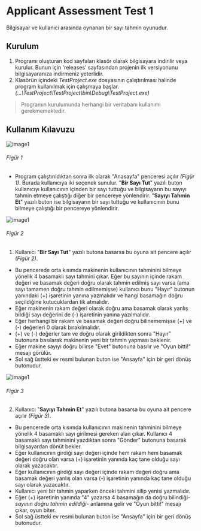 # Applicant Assessment Test 1
Bilgisayar ve kullanıcı arasında oynanan bir sayı tahmin oyunudur.
## Kurulum

1. Programı oluşturan kod sayfaları klasör olarak bilgisayara indirilir veya kurulur. Bunun için 'releases' sayfasından projenin ilk versiyonunu bilgisayaranıza indirmeniz yeterlidir.
2. Klasörün içindeki *TestProject.exe* dosyasının çalıştırılması halinde program kullanılmak için çalışmaya başlar. *(...\TestProject\TestProject\bin\Debug\TestProject.exe)*
> Programın kurulumunda herhangi bir veritabanı kullanımı gerekmemektedir.

## Kullanım Kılavuzu

![image1](https://i.ibb.co/rtQLpy6/fig1.png)
###### *Figür 1*

* Program çalıştırıldıktan sonra ilk olarak "Anasayfa" penceresi açılır *(Figür 1)*. Burada kullanıcıya iki seçenek sunulur. "**Bir Sayı Tut**" yazılı buton kullanıcıyı kullanıcının içinden bir sayı tuttuğu ve bilgisayarın bu sayıyı tahmin etmeye çalıştığı diğer bir pencereye yönlendirir. "**Sayıyı Tahmin Et**" yazılı buton ise bilgisayarın bir sayı tuttuğu ve kullanıcının bunu bilmeye çalıştığı bir pencereye yönlendirir.

![image1](https://i.ibb.co/pyxhSSC/fig2.png)
###### *Figür 2*

1. Kullanıcı "**Bir Sayı Tut**" yazılı butona basarsa bu oyuna ait pencere açılır *(Figür 2)*. 
* Bu pencerede orta kısımda makinenin kullanıcının tahminini bilmeye yönelik 4 basamaklı sayı tahmini çıkar. Eğer bu sayının içinde rakam değeri ve basamak değeri doğru olarak tahmin edilmiş sayı varsa (ama sayı tamamen doğru tahmin edilmemişse) kullanıcı bunu "Hayır" butonun yanındaki (+) işaretinin yanına yazmalıdır ve hangi basamağın doğru seçildiğine kutucuklardan tik atmalıdır.
* Eğer makinenin rakam değeri olarak doğru ama basamak olarak yanlış bildiği sayı değerini de (-) işaretinin yanına yazılmalıdır.
* Eğer herhangi bir rakam ve basamak değeri doğru bilinememişse (+) ve (-) değerleri 0 olarak bırakılmalıdır.
* (+) ve (-) değerler tam ve doğru olarak girildikten sonra "Hayır" butonuna basılarak makinenin yeni bir tahmin yapması beklenir.
* Eğer makine sayıyı doğru bilirse "Evet" butonuna basılır ve "Oyun bitti!" mesajı görülür.
* Sol sağ üstteki ev resmi bulunan buton ise "Ansayfa" için bir geri dönüş butonudur.

![image1](https://i.ibb.co/R4twG3Z/fig3.png)
###### *Figür 3*

2. Kullanıcı "**Sayıyı Tahmin Et**" yazılı butona basarsa bu oyuna ait pencere açılır *(Figür 3)*. 
* Bu pencerede orta kısımda kullanıcının makinenin tahminini bilmeye yönelik 4 basamaklı sayı girilmesi gereken alan çıkar. Kullanıcı 4 basamaklı sayı tahminini yazdıktan sonra "Gönder" butonuna basarak bilgisayardan dönüt bekler.
* Eğer kullanıcının girdiği sayı değeri içinde hem rakam hem basamak değeri doğru olan varsa (+) işaretinin yanında kaç tane olduğu sayı olarak yazacaktır. 
* Eğer kullanıcının girdiği sayı değeri içinde rakam değeri doğru ama basamak değeri yanlış olan varsa (-) işaretinin yanında kaç tane olduğu sayı olarak yazacaktır. 
* Kullanıcı yeni bir tahmin yaparken önceki tahmini silip yenisi yazmalıdır.
* Eğer (+) işaretinin yanında "4" yazarsa 4 basamağın da doğru bilindiği-*sayının doğru tahmin edildiği*- anlamına gelir ve "Oyun bitti!" mesajı çıkar, oyun biter.
* Sol sağ üstteki ev resmi bulunan buton ise "Ansayfa" için bir geri dönüş butonudur.
